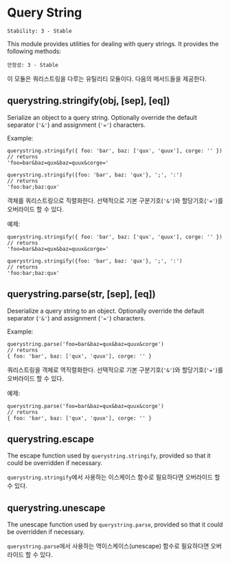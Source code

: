 # Query String

<!--english start-->

    Stability: 3 - Stable

<!--name=querystring-->

This module provides utilities for dealing with query strings.
It provides the following methods:

<!--english end-->

    안정성: 3 - Stable

<!--name=querystring-->

이 모듈은 쿼리스트링을 다루는 유틸리티 모듈이다.
다음의 메서드들을 제공한다.

## querystring.stringify(obj, [sep], [eq])

<!--english start-->

Serialize an object to a query string.
Optionally override the default separator (`'&'`) and assignment (`'='`)
characters.

Example:

    querystring.stringify({ foo: 'bar', baz: ['qux', 'quux'], corge: '' })
    // returns
    'foo=bar&baz=qux&baz=quux&corge='

    querystring.stringify({foo: 'bar', baz: 'qux'}, ';', ':')
    // returns
    'foo:bar;baz:qux'

<!--english end-->

객체를 쿼리스트링으로 직렬화한다.
선택적으로 기본 구분기호(`'&'`)와 할당기호(`'='`)를 오버라이드 할 수 있다.

예제:

    querystring.stringify({ foo: 'bar', baz: ['qux', 'quux'], corge: '' })
    // returns
    'foo=bar&baz=qux&baz=quux&corge='

    querystring.stringify({foo: 'bar', baz: 'qux'}, ';', ':')
    // returns
    'foo:bar;baz:qux'

## querystring.parse(str, [sep], [eq])

<!--english start-->

Deserialize a query string to an object.
Optionally override the default separator (`'&'`) and assignment (`'='`)
characters.

Example:

    querystring.parse('foo=bar&baz=qux&baz=quux&corge')
    // returns
    { foo: 'bar', baz: ['qux', 'quux'], corge: '' }

<!--english end-->

쿼리스트링을 객체로 역직렬화한다.
선택적으로 기본 구분기호(`'&'`)와 할당기호(`'='`)를 오버라이드 할 수 있다.

예제:

    querystring.parse('foo=bar&baz=qux&baz=quux&corge')
    // returns
    { foo: 'bar', baz: ['qux', 'quux'], corge: '' }

## querystring.escape

<!--english start-->

The escape function used by `querystring.stringify`,
provided so that it could be overridden if necessary.

<!--english end-->

`querystring.stringify`에서 사용하는 이스케이스 함수로 
필요하다면 오버라이드 할 수 있다.

## querystring.unescape

<!--english start-->

The unescape function used by `querystring.parse`,
provided so that it could be overridden if necessary.

<!--english end-->

`querystring.parse`에서 사용하는 역이스케이스(unescape) 함수로 
필요하다면 오버라이드 할 수 있다.
